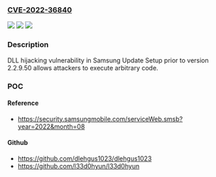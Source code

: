 ### [CVE-2022-36840](https://cve.mitre.org/cgi-bin/cvename.cgi?name=CVE-2022-36840)
![](https://img.shields.io/static/v1?label=Product&message=Samsung%20Update%20Setup&color=blue)
![](https://img.shields.io/static/v1?label=Version&message=%3C%202.2.9.50%20&color=brighgreen)
![](https://img.shields.io/static/v1?label=Vulnerability&message=CWE-427%20Uncontrolled%20Search%20Path%20Element&color=brighgreen)

### Description

DLL hijacking vulnerability in Samsung Update Setup prior to version 2.2.9.50 allows attackers to execute arbitrary code.

### POC

#### Reference
- https://security.samsungmobile.com/serviceWeb.smsb?year=2022&month=08

#### Github
- https://github.com/dlehgus1023/dlehgus1023
- https://github.com/l33d0hyun/l33d0hyun

